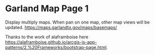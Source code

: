 # Garland Map Page 1

Display multiply maps. When pan on one map, other map views will be updated. https://maps.garlandtx.gov/maps/basemaps/

Thanks to the work of alaframboise here https://alaframboise.github.io/arcgis-js-app-patterns/2.%20Frameworks/bootstrap-page.html.


